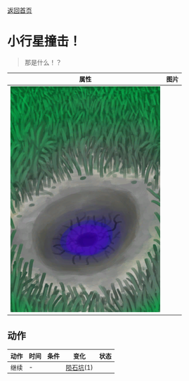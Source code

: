 [返回首页](index.md)  
# 小行星撞击！  
> 那是什么！？  
  
  属性  |   图片   
 ----  |  ----:   
   |  ![](Sprite/AlienCrater.png)   
  
## 动作  
动作  |  时间  |  条件  |  变化  |  状态  
----  |  ----  |  ----  |  ----  |  ----  
继续  |  -  |    |  [陨石坑](AlienCrater.md)(1)  |    
